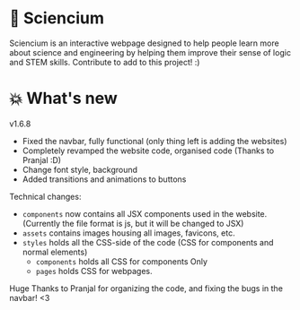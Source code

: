 # 🧪 Sciencium

Sciencium is an interactive webpage designed to help people learn more about science and engineering by helping them improve their sense of logic and STEM skills. Contribute to add to this project! :)

# 💥 What's new

v1.6.8
- Fixed the navbar, fully functional (only thing left is adding the websites)
- Completely revamped the website code, organised code (Thanks to Pranjal :D)
- Change font style, background
- Added transitions and animations to buttons

Technical changes:
- `components` now contains all JSX components used in the website. (Currently the file format is js, but it will be changed to JSX)
- `assets` contains images housing all images, favicons, etc.
- `styles` holds all the CSS-side of the code (CSS for components and normal elements)
    - `components` holds all CSS for components Only
    - `pages` holds CSS for webpages.

Huge Thanks to Pranjal for organizing the code, and fixing the bugs in the navbar! <3